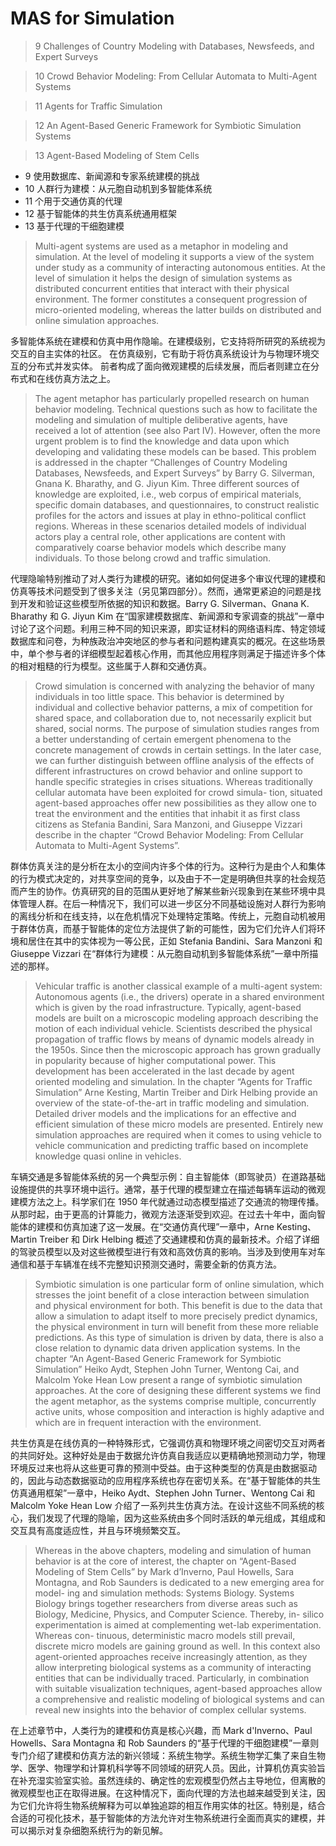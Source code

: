 # MAS for Simulation

> 9 Challenges of Country Modeling with Databases, Newsfeeds, and Expert Surveys

> 10 Crowd Behavior Modeling: From Cellular Automata to Multi-Agent Systems

> 11 Agents for Traffic Simulation

> 12 An Agent-Based Generic Framework for Symbiotic Simulation Systems

> 13 Agent-Based Modeling of Stem Cells


- 9 使用数据库、新闻源和专家系统建模的挑战
- 10 人群行为建模：从元胞自动机到多智能体系统
- 11 个用于交通仿真的代理
- 12 基于智能体的共生仿真系统通用框架
- 13 基于代理的干细胞建模


> Multi-agent systems are used as a metaphor in modeling and simulation. At the level
of modeling it supports a view of the system under study as a community of interacting
autonomous entities. At the level of simulation it helps the design of simulation systems as
distributed concurrent entities that interact with their physical environment. The former
constitutes a consequent progression of micro-oriented modeling, whereas the latter builds
on distributed and online simulation approaches.

多智能体系统在建模和仿真中用作隐喻。在建模级别，它支持将所研究的系统视为交互的自主实体的社区。
在仿真级别，它有助于将仿真系统设计为与物理环境交互的分布式并发实体。
前者构成了面向微观建模的后续发展，而后者则建立在分布式和在线仿真方法之上。

> The agent metaphor has particularly propelled research on human behavior modeling.
Technical questions such as how to facilitate the modeling and simulation of multiple deliberative
agents, have received a lot of attention (see also Part IV). However, often the more
urgent problem is to find the knowledge and data upon which developing and validating
these models can be based. This problem is addressed in the chapter “Challenges of Country
Modeling Databases, Newsfeeds, and Expert Surveys” by Barry G. Silverman, Gnana K.
Bharathy, and G. Jiyun Kim. Three different sources of knowledge are exploited, i.e., web
corpus of empirical materials, specific domain databases, and questionnaires, to construct
realistic profiles for the actors and issues at play in ethno-political conflict regions. Whereas
in these scenarios detailed models of individual actors play a central role, other applications
are content with comparatively coarse behavior models which describe many individuals.
To those belong crowd and traffic simulation.

代理隐喻特别推动了对人类行为建模的研究。诸如如何促进多个审议代理的建模和仿真等技术问题受到了很多关注（另见第四部分）。然而，通常更紧迫的问题是找到开发和验证这些模型所依据的知识和数据。Barry G. Silverman、Gnana K. Bharathy 和 G. Jiyun Kim 在“国家建模数据库、新闻源和专家调查的挑战”一章中讨论了这个问题。利用三种不同的知识来源，即实证材料的网络语料库、特定领域数据库和问卷，为种族政治冲突地区的参与者和问题构建真实的概况。在这些场景中，单个参与者的详细模型起着核心作用，而其他应用程序则满足于描述许多个体的相对粗糙的行为模型。这些属于人群和交通仿真。

> Crowd simulation is concerned with analyzing the behavior of many individuals in too
little space. This behavior is determined by individual and collective behavior patterns, a
mix of competition for shared space, and collaboration due to, not necessarily explicit but
shared, social norms. The purpose of simulation studies ranges from a better understanding
of certain emergent phenomena to the concrete management of crowds in certain settings.
In the later case, we can further distinguish between offline analysis of the effects of different
infrastructures on crowd behavior and online support to handle specific strategies in crises
situations. Whereas traditionally cellular automata have been exploited for crowd simula-
tion, situated agent-based approaches offer new possibilities as they allow one to treat the
environment and the entities that inhabit it as first class citizens as Stefania Bandini, Sara
Manzoni, and Giuseppe Vizzari describe in the chapter “Crowd Behavior Modeling: From
Cellular Automata to Multi-Agent Systems”.

群体仿真关注的是分析在太小的空间内许多个体的行为。这种行为是由个人和集体的行为模式决定的，对共享空间的竞争，以及由于不一定是明确但共享的社会规范而产生的协作。仿真研究的目的范围从更好地了解某些新兴现象到在某些环境中具体管理人群。在后一种情况下，我们可以进一步区分不同基础设施对人群行为影响的离线分析和在线支持，以在危机情况下处理特定策略。传统上，元胞自动机被用于群体仿真，而基于智能体的定位方法提供了新的可能性，因为它们允许人们将环境和居住在其中的实体视为一等公民，正如 Stefania Bandini、Sara Manzoni 和 Giuseppe Vizzari 在“群体行为建模：从元胞自动机到多智能体系统”一章中所描述的那样。

> Vehicular traffic is another classical example of a multi-agent system: Autonomous agents
(i.e., the drivers) operate in a shared environment which is given by the road infrastructure.
Typically, agent-based models are built on a microscopic modeling approach describing the
motion of each individual vehicle. Scientists described the physical propagation of traffic
flows by means of dynamic models already in the 1950s. Since then the microscopic approach
has grown gradually in popularity because of higher computational power. This development
has been accelerated in the last decade by agent oriented modeling and simulation. In the
chapter “Agents for Traffic Simulation” Arne Kesting, Martin Treiber and Dirk Helbing
provide an overview of the state-of-the-art in traffic modeling and simulation. Detailed
driver models and the implications for an effective and efficient simulation of these micro
models are presented. Entirely new simulation approaches are required when it comes to
using vehicle to vehicle communication and predicting traffic based on incomplete knowledge
quasi online in vehicles.

车辆交通是多智能体系统的另一个典型示例：自主智能体（即驾驶员）在道路基础设施提供的共享环境中运行。通常，基于代理的模型建立在描述每辆车运动的微观建模方法之上。科学家们在 1950 年代就通过动态模型描述了交通流的物理传播。从那时起，由于更高的计算能力，微观方法逐渐受到欢迎。在过去十年中，面向智能体的建模和仿真加速了这一发展。在“交通仿真代理”一章中，Arne Kesting、Martin Treiber 和 Dirk Helbing 概述了交通建模和仿真的最新技术。介绍了详细的驾驶员模型以及对这些微模型进行有效和高效仿真的影响。当涉及到使用车对车通信和基于车辆准在线不完整知识预测交通时，需要全新的仿真方法。

> Symbiotic simulation is one particular form of online simulation, which stresses the joint
benefit of a close interaction between simulation and physical environment for both. This
benefit is due to the data that allow a simulation to adapt itself to more precisely predict
dynamics, the physical environment in turn will benefit from these more reliable predictions.
As this type of simulation is driven by data, there is also a close relation to dynamic
data driven application systems. In the chapter “An Agent-Based Generic Framework for
Symbiotic Simulation” Heiko Aydt, Stephen John Turner, Wentong Cai, and Malcolm Yoke
Hean Low present a range of symbiotic simulation approaches. At the core of designing these
different systems we find the agent metaphor, as the systems comprise multiple, concurrently
active units, whose composition and interaction is highly adaptive and which are in frequent
interaction with the environment.

共生仿真是在线仿真的一种特殊形式，它强调仿真和物理环境之间密切交互对两者的共同好处。这种好处是由于数据允许仿真自我适应以更精确地预测动力学，物理环境反过来也将从这些更可靠的预测中受益。由于这种类型的仿真是由数据驱动的，因此与动态数据驱动的应用程序系统也存在密切关系。在“基于智能体的共生仿真通用框架”一章中，Heiko Aydt、Stephen John Turner、Wentong Cai 和 Malcolm Yoke Hean Low 介绍了一系列共生仿真方法。在设计这些不同系统的核心，我们发现了代理的隐喻，因为这些系统由多个同时活跃的单元组成，其组成和交互具有高度适应性，并且与环境频繁交互。

> Whereas in the above chapters, modeling and simulation of human behavior is at the core
of interest, the chapter on “Agent-Based Modeling of Stem Cells” by Mark d’Inverno, Paul
Howells, Sara Montagna, and Rob Saunders is dedicated to a new emerging area for model-
ing and simulation methods: Systems Biology. Systems Biology brings together researchers
from diverse areas such as Biology, Medicine, Physics, and Computer Science. Thereby, in-
silico experimentation is aimed at complementing wet-lab experimentation. Whereas con-
tinuous, deterministic macro models still prevail, discrete micro models are gaining ground
as well. In this context also agent-oriented approaches receive increasingly attention, as
they allow interpreting biological systems as a community of interacting entities that can
be individually traced. Particularly, in combination with suitable visualization techniques,
agent-based approaches allow a comprehensive and realistic modeling of biological systems
and can reveal new insights into the behavior of complex cellular systems.

在上述章节中，人类行为的建模和仿真是核心兴趣，而 Mark d'Inverno、Paul Howells、Sara Montagna 和 Rob Saunders 的“基于代理的干细胞建模”一章则专门介绍了建模和仿真方法的新兴领域：系统生物学。系统生物学汇集了来自生物学、医学、物理学和计算机科学等不同领域的研究人员。因此，计算机仿真实验旨在补充湿实验室实验。虽然连续的、确定性的宏观模型仍然占主导地位，但离散的微观模型也正在取得进展。在这种情况下，面向代理的方法也越来越受到关注，因为它们允许将生物系统解释为可以单独追踪的相互作用实体的社区。特别是，结合合适的可视化技术，基于智能体的方法允许对生物系统进行全面而真实的建模，并可以揭示对复杂细胞系统行为的新见解。











 